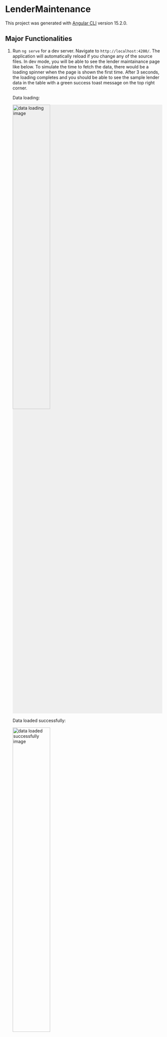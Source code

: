 # LenderMaintenance

This project was generated with [Angular CLI](https://github.com/angular/angular-cli) version 15.2.0.

## Major Functionalities

1.  Run `ng serve` for a dev server. Navigate to `http://localhost:4200/`. The application will automatically reload if you change any of the source files. In dev mode, you will be able to see the lender maintainance page like below. To simulate the time to fetch the data, there would be a loading spinner when the page is shown the first time. After 3 seconds, the loading completes and you should be able to see the sample lender data in the table with a green success toast message on the top right corner.

    Data loading:

    <div style="background: #efefef"><img src="https://drive.google.com/uc?id=1qEqXTyQMFO_dnyKeb-ZbfeQvLVZZLAlr" alt="data loading image" style="width: 50%;" /></div>

    Data loaded successfully:

    <img src="https://drive.google.com/uc?id=1PJHzBmJ1UoUmJ75rJsd01Q6QMBYJNPfB" alt="data loaded successfully image" style="width: 50%;" />

2.  On lenders maintanance page, you could scroll up and down to check for all details of all sample lenders data. Please notice that the page is responsive, so there would be a horizontal scrollbar if you view the page on a smaller screen.

    Lenders table on smaller screen:

    <img src="https://drive.google.com/uc?id=1LgaL8LqAAOIAriX66PP53EoJwW9zCQQK" alt="lenders table on smaller screen image" style="width: 50%;" />

3.  When you try to edit one of the lenders, please click on the "Edit" button that is the rightmost column. Then you would be navigated to the lender edit page where you could edit any field. Please notice that the changes made by you would be checked against the original one. You would be navigated back to lenders maintainance table if you click "Save" button to save the changes. Same thing happens when no change is made by clicking on the "Cancel" button. However, if there is any change and you click "Cancel", there would be a confirm modal telling you that changes are not saved and would be lost if you click "Yes" to proceed. Last but not least, the modal is close when you click "No" inside the modal where you could continue to do your changes.

    Lender updated before:

    <img src="https://drive.google.com/uc?id=1lhIzxtXNqP6p3_xUTR_rT2ugJ9RdJtch" alt="lender updated before image" style="width: 50%;" />

    Lender updated after:

    <img src="https://drive.google.com/uc?id=1PWCDOYO3kS37bOByE7_HRIIiKUdRbzSF" alt="lender updated after image" style="width: 50%;" />

    Confirm modal:

    <img src="https://drive.google.com/uc?id=13hgCouyNS477gpRHybZgYlRLbZ9BxyuF" alt="confirm modal image" style="width: 50%;" />

4.  To simulate an error occurs, I have added an environment call "error". To run
    the application in "error" mode, simply run the command `ng serve --configuration=error`. In this mode, you would see a sample error message on the top right corner as well as a "Retry" button on the page. Simply click on the "Retry" button and the sample lender JSON data would be loaded again after 3 seconds.

    Data loaded with error:

    <img src="https://drive.google.com/uc?id=10H8G2qerzTC4vLITgSxxUpmzNqYOfS_v" alt="data loaded with error image" style="width: 50%;" />

    Data loaded successfully after clicking "Retry":

    <img src="https://drive.google.com/uc?id=1PJHzBmJ1UoUmJ75rJsd01Q6QMBYJNPfB" alt="data loaded successfully after clicking retry image" style="width: 50%;" />

## Important Project Folders

### Components (../src/app/components)

1. LenderMaintenanceComponent: This is the component to load and show the lenders in a table using the data in the sample lender json file which is under "../src/assets".
2. LenderComponent: This is the component to edit a single lender, which could be navigated by clicking on the "Edit" button for any lender on the lenders maintainance table. Please notice that the changes could be lost if not saved. When that happens, there would be a confirm modal that gives the user such warning.
3. LoadingSpinnerComponent: This is the component to show a loading spinner on the lenders maintainance page when the data is still loading.
4. ConfirmModalComponent: This is the component to show a warning message when the user makes changes on a lender and click "Cancel" button instead of "Save" button.

### Enums (../src/app/enums)

1. BankProperties: This is the enum for the bank properties changes. Since I assume that each bank code and display name should be in a one-to-one relationship, I have some built-in functionalities which allows the bank dropdown to be updated accordingly when the user changes either bank code or bank display name. For examples, let's assume that the original bank code is "DOM" and display name is "Domain". If the user changes the bank code to "CUA", then the display name would be changed to "Credit Union Australia". Similarly, if the user changes the bank name to "Credit Union Australia", then the bank code would be changed to "CUA".

### Guards (../src/app/guards)

1. AuthGuardService: This is a simple guard that checks whether both banks and lender types are being populated after the lenders are loaded. If not, then this guard would navigate the user back to the lenders maintainance page. This happens when the user tries to go to the lender edit page by placing the URL directly on the browser. If that happens, both the bank code and display name dropdown would be empty. So I force the user to be navigated here only by clicking on the "Edit" button on the lenders maintainance table.

### Models (../src/app/models)

1. IBank: This is a bank model which would be used frequently, especially on the lender edit page.
2. ILenderAttributes: This is a model to be used as the attributes of a ILender model.
3. ILenderJsonResult: This is a model to be used as the returned type of the sample lenders JSON data.
4. ILender: This is a model that listed all the properties of a lender, which contains a ILenderAttributes model.

### Pipes (../src/app/pipes)

1. EllipsisPipe: This is a custom pipe that shortens a long string with ellipsis. It is used in the "Display Name" column of the lenders maintainance table to keep the display name in a single line if it is too long. By default, the pipe works if the display name is more than 20 characters, which could be changed.

### Services (../src/app/services)

1. LenderService: This is the service to load the sample lenders JSON data and share such data with BehaviorSubject. In addition, it offers a function to update the lenders if one of them is changed and changes are saved. Last but not least, it also keeps track of the current selected lender if the user clicks on the "Edit" button of one of the lenders in the table.
2. ErrorHandleService: This is the error handling service which broadcasts an error message and shows a toast error message if any error occurs.
3. InterceptorService: This is a special service that checks whether any error occurs between the client-side and server-side outgoing/incoming HTTP request and response. It uses the ErrorHandleService to handle the error.

### Assets (../src/assets)

1. lenders.json: This is the JSON file with sample lenders data.

### Environments (../src/environments)

1. environment.development.ts: This is the file that lists the environment variables used in development environment.
2. environment.error.ts: This is the file that lists the environment variables used in error environment, which is only used to simulate that an unknown error occurs while loading data.
3. environment.ts: This is the file that lists the environment variables used in production environment.

If the user clicks "No" on the modal, then the modal closes. However, if the user clicks "Yes" on the modal, then all changes would be lost and the user would be navigated back to lenders maintainance table.

## Build

Run `ng build` to build the project. The build artifacts will be stored in the `dist/` directory.

## Running unit tests

Run `ng test` to execute the unit tests via [Karma](https://karma-runner.github.io).
